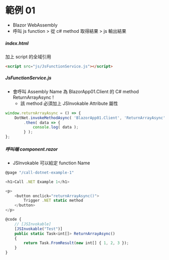 # 範例 01

- Blazor WebAssembly
- 呼叫 js function > 從 c# method 取得結果 > js 輸出結果

##### index.html

加上 script 的全域引用

```html
<script src="js/JsFunctionService.js"></script>
```

##### JsFunctionService.js

- 會呼叫 Assembly Name 為 BlazorApp01.Client 的 C# method ReturnArrayAsync !
  - 該 method 必須加上 JSInvokable Attribute 屬性

```js
window.returnArrayAsync = () => {
    DotNet.invokeMethodAsync( 'BlazorApp01.Client', 'ReturnArrayAsync' )
        .then( data => {
            console.log( data );
        } );
};
```

##### 呼叫端 component.razor

- JSInvokable 可以給定 function Name

```js
@page "/call-dotnet-example-1"

<h1>Call .NET Example 1</h1>

<p>
    <button onclick="returnArrayAsync()">
        Trigger .NET static method
    </button>
</p>

@code {
    // [JSInvokable]
    [JSInvokable("Test")]
    public static Task<int[]> ReturnArrayAsync()
    {
        return Task.FromResult(new int[] { 1, 2, 3 });
    }
}
```